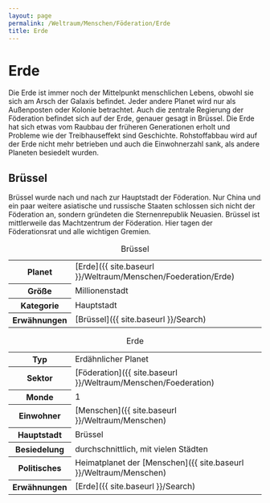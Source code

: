 ```yaml
---
layout: page
permalink: /Weltraum/Menschen/Föderation/Erde
title: Erde
---
```



# Erde


Die Erde ist immer noch der Mittelpunkt menschlichen Lebens, obwohl sie sich am Arsch der Galaxis befindet. Jeder andere Planet wird nur als Außenposten oder Kolonie betrachtet. Auch die zentrale Regierung der Föderation befindet sich auf der Erde, genauer gesagt in Brüssel. Die Erde hat sich etwas vom Raubbau der früheren Generationen erholt und Probleme wie der Treibhauseffekt sind Geschichte. Rohstoffabbau wird auf der Erde nicht mehr betrieben und auch die Einwohnerzahl sank, als andere Planeten besiedelt wurden.

## Brüssel

Brüssel wurde nach und nach zur Hauptstadt der Föderation. Nur China und ein paar weitere asiatische und russische Staaten schlossen sich nicht der Föderation an, sondern gründeten die Sternenrepublik Neuasien. Brüssel ist mittlerweile das Machtzentrum der Föderation. Hier tagen der Föderationsrat und alle wichtigen Gremien.

<table data-type="stadt">
<caption>Brüssel</caption>
<tbody>
<tr><th>Planet</th><td>[Erde]({{ site.baseurl }}/Weltraum/Menschen/Foederation/Erde)</td></tr>
<tr><th>Größe</th><td>Millionenstadt</td></tr>
<tr><th>Kategorie</th><td>Hauptstadt</td></tr>
<tr><th>Erwähnungen</th><td>[Brüssel]({{ site.baseurl }}/Search)</td></tr>
</tbody>
</table>

<aside>
<table data-type="planet">
<caption>Erde</caption>
<tbody>
<tr><th>Typ</th><td>Erdähnlicher Planet</td></tr>
<tr><th>Sektor</th><td>[Föderation]({{ site.baseurl }}/Weltraum/Menschen/Foederation)</td></tr>
<tr><th>Monde</th><td>1</td></tr>
<tr><th>Einwohner</th><td>[Menschen]({{ site.baseurl }}/Weltraum/Menschen)</td></tr>
<tr><th>Hauptstadt</th><td>Brüssel</td></tr>
<tr><th>Besiedelung</th><td>durchschnittlich, mit vielen Städten</td></tr>
<tr><th>Politisches</th><td>Heimatplanet der [Menschen]({{ site.baseurl }}/Weltraum/Menschen)</td></tr>
<tr><th>Erwähnungen</th><td>[Erde]({{ site.baseurl }}/Search)</td></tr>
</tbody>
</table>
</aside>

